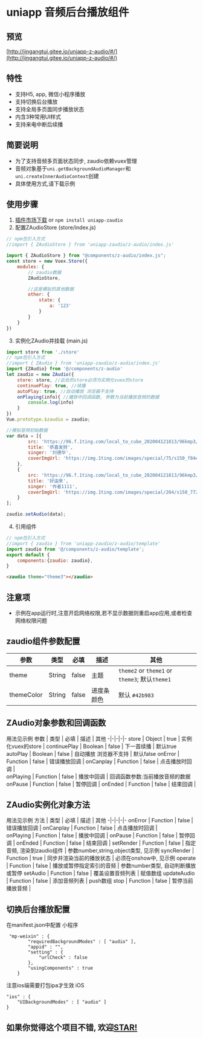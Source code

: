 # uniapp 音频后台播放组件

## 预览
[http://jingangtui.gitee.io/uniapp-z-audio/#/](http://jingangtui.gitee.io/uniapp-z-audio/#/)


## 特性
+ 支持H5, app, 微信小程序播放
+ 支持切换后台播放
+ 支持全局多页面同步播放状态
+ 内含3种常用UI样式
+ 支持来电中断后续播



## 简要说明
+ 为了支持音频多页面状态同步, zaudio依赖vuex管理
+ 音频对象基于`uni.getBackgroundAudioManager`和`uni.createInnerAudioContext`创建
+ 具体使用方式,请下载示例

## 使用步骤 

1. <a href="https://ext.dcloud.net.cn/plugin?id=1888">插件市场下载</a> or `npm install uniapp-zaudio`
2. 配置ZAudioStore (store/index.js)

```javascript
// npm包引入方式
//import { ZAudioStore } from 'uniapp-zaudio/z-audio/index.js'

import { ZAudioStore } from "@components/z-audio/index.js";
const store = new Vuex.Store({
	modules: {
		// zaudio数据
		ZAudioStore,

		//这是模拟的其他数据
		other: {
			state: {
				a: '123'
			}
		}
	}
})
```
3. 实例化ZAudio并挂载 (main.js)

```javascript
import store from './store' 
// npm包引入方式
//import { ZAudio } from 'uniapp-zaudio/z-audio/index.js'
import {ZAudio} from '@/components/z-audio'
let zaudio = new ZAudio({
	store: store, //此处的store必须为实例化vuex的store
	continuePlay: true, //续播
	autoPlay: true, //自动播放 浏览器不支持
	onPlaying(info){ //播放中回调函数, 参数为当前播放音频的数据
		console.log(info)
	}
})
Vue.prototype.$zaudio = zaudio;

//模拟音频初始数据
var data = [{
		src: 'https://96.f.1ting.com/local_to_cube_202004121813/96kmp3/zzzzzmp3/2016aJan/18X/18d_DeH/01.mp3',
		title: '恭喜发财',
		singer: '刘德华',
		coverImgUrl: 'https://img.1ting.com/images/special/75/s150_f84ef5082b0420f74cd2546b986ab0fc.jpg'
	},
	{
		src: 'https://96.f.1ting.com/local_to_cube_202004121813/96kmp3/zzzzzmp3/2015kNov/25X/25m_XiaoQ/03.mp3',
		title: '好运来',
		singer: '作者1111',
		coverImgUrl: 'https://img.1ting.com/images/special/204/s150_77254cd4a4da1a33b8faf89c4cbf6e40.jpg'
	}
];

zaudio.setAudio(data);
```



4. 引用组件 

```javascript
// npm包引入方式
//import { zaudio } from 'uniapp-zaudio/z-audio/template'
import zaudio from '@/components/z-audio/template';
export default {
	components:{zaudio: zaudio},
}
```
```html
<zaudio theme="theme3"></zaudio>
```
## 注意项
+ 示例在app运行时,注意开启网络权限,若不显示数据则重启app应用,或者检查网络权限问题


## zaudio组件参数配置

参数 | 类型 | 必填 | 描述 | 其他
-|-|-|-|-
theme | String | false | 主题 | `theme2` or `theme1` or `theme3`;   默认`theme1`
themeColor | String | false | 进度条颜色 |  默认 `#42b983`

## ZAudio对象参数和回调函数
用法见示例
参数 | 类型 | 必填 | 描述 | 其他
-|-|-|-|-
store | Object | true | 实例化vuex的store |
continuePlay | Boolean | false | 下一首续播 | 默认true
autoPlay | Boolean | false | 自动播放 浏览器不支持 | 默认false
onError | Function | false | 错误播放回调 | 
onCanplay | Function | false | 点击播放时回调 |  
onPlaying | Function | false | 播放中回调 | 回调函数参数:当前播放音频的数据
onPause | Function | false | 暂停回调 |
onEnded | Function | false | 结束回调 | 

## ZAudio实例化对象方法
用法见示例
方法 | 类型 | 必填 | 描述 | 其他
-|-|-|-|-
onError | Function | false | 错误播放回调 | 
onCanplay | Function | false | 点击播放时回调 |  
onPlaying | Function | false | 播放中回调 | 
onPause | Function | false | 暂停回调 |
onEnded | Function | false | 结束回调 | 
setRender | Function | false | 指定音频, 渲染到zaudio组件 | 参数number,string,object类型, 见示例
syncRender | Function | true | 同步并渲染当前的播放状态 | 必须在onshow中, 见示例
operate | Function | false | 播放或暂停指定索引的音频 | 参数number类型, 自动判断播放或暂停
setAudio | Function | false | 覆盖设置音频列表 | 赋值数组
updateAudio | Function | false | 添加音频列表 | push数组
stop | Function | false | 暂停当前播放音频 | 

## 切换后台播放配置

在manifest.json中配置
小程序

```
 "mp-weixin" : {
		"requiredBackgroundModes" : [ "audio" ],
        "appid" : "",
        "setting" : {
            "urlCheck" : false
        },
        "usingComponents" : true
    }
```
注意ios端需要打包ipa才生效
iOS

```
"ios" : {
    "UIBackgroundModes" : [ "audio" ]
}
```

## 如果你觉得这个项目不错, 欢迎[STAR!](https://github.com/P3T3R-Z/uniapp-z-audio.git)